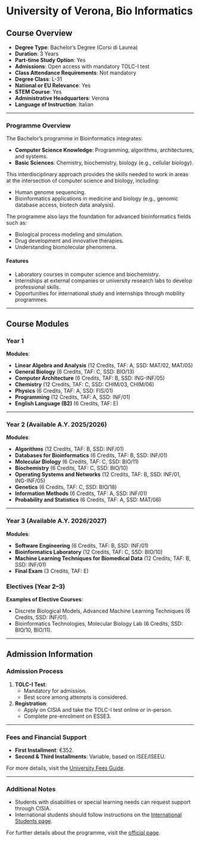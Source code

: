 # University of Verona, Bio Informatics

## Course Overview

- **Degree Type**: Bachelor’s Degree (Corsi di Laurea)  
- **Duration**: 3 Years  
- **Part-time Study Option**: Yes  
- **Admissions**: Open access with mandatory TOLC-I test  
- **Class Attendance Requirements**: Not mandatory  
- **Degree Class**: L-31  
- **National or EU Relevance**: Yes  
- **STEM Course**: Yes  
- **Administrative Headquarters**: Verona  
- **Language of Instruction**: Italian  

---

### Programme Overview  
The Bachelor’s programme in Bioinformatics integrates:  
- **Computer Science Knowledge**: Programming, algorithms, architectures, and systems.  
- **Basic Sciences**: Chemistry, biochemistry, biology (e.g., cellular biology).  

This interdisciplinary approach provides the skills needed to work in areas at the intersection of computer science and biology, including:  
- Human genome sequencing.  
- Bioinformatics applications in medicine and biology (e.g., genomic database access, biotech data analysis).  

The programme also lays the foundation for advanced bioinformatics fields such as:  
- Biological process modeling and simulation.  
- Drug development and innovative therapies.  
- Understanding biomolecular phenomena.  

#### **Features**  
- Laboratory courses in computer science and biochemistry.  
- Internships at external companies or university research labs to develop professional skills.  
- Opportunities for international study and internships through mobility programmes.  

---

## Course Modules

### Year 1
**Modules**:  
- **Linear Algebra and Analysis** (12 Credits, TAF: A, SSD: MAT/02, MAT/05)  
- **General Biology** (6 Credits, TAF: C, SSD: BIO/13)  
- **Computer Architecture** (6 Credits, TAF: B, SSD: ING-INF/05)  
- **Chemistry** (12 Credits, TAF: C, SSD: CHIM/03, CHIM/06)  
- **Physics** (6 Credits, TAF: A, SSD: FIS/01)  
- **Programming** (12 Credits, TAF: A, SSD: INF/01)  
- **English Language (B2)** (6 Credits, TAF: E)  

---

### Year 2 (Available A.Y. 2025/2026)  
**Modules**:  
- **Algorithms** (12 Credits, TAF: B, SSD: INF/01)  
- **Databases for Bioinformatics** (6 Credits, TAF: B, SSD: INF/01)  
- **Molecular Biology** (6 Credits, TAF: C, SSD: BIO/11)  
- **Biochemistry** (6 Credits, TAF: C, SSD: BIO/10)  
- **Operating Systems and Networks** (12 Credits, TAF: B, SSD: INF/01, ING-INF/05)  
- **Genetics** (6 Credits, TAF: C, SSD: BIO/18)  
- **Information Methods** (6 Credits, TAF: A, SSD: INF/01)  
- **Probability and Statistics** (6 Credits, TAF: A, SSD: MAT/06)  

---

### Year 3 (Available A.Y. 2026/2027)
**Modules**:  
- **Software Engineering** (6 Credits, TAF: B, SSD: INF/01)  
- **Bioinformatics Laboratory** (12 Credits, TAF: C, SSD: BIO/10)  
- **Machine Learning Techniques for Biomedical Data** (12 Credits, TAF: B, SSD: INF/01)  
- **Final Exam** (3 Credits, TAF: E)  

### Electives (Year 2–3) 
**Examples of Elective Courses**:  
- Discrete Biological Models, Advanced Machine Learning Techniques (6 Credits, SSD: INF/01).  
- Bioinformatics Technologies, Molecular Biology Lab (6 Credits, SSD: BIO/10, BIO/11).  

---

## Admission Information

### Admission Process  
1. **TOLC-I Test**:  
   - Mandatory for admission.  
   - Best score among attempts is considered.  
2. **Registration**:  
   - Apply on CISIA and take the TOLC-I test online or in-person.  
   - Complete pre-enrolment on ESSE3.  

---

### **Fees and Financial Support**  
- **First Installment**: €352.  
- **Second & Third Installments**: Variable, based on ISEE/ISEEU.  

For more details, visit the [University Fees Guide](https://www.example.com).  

---

### Additional Notes  
- Students with disabilities or special learning needs can request support through CISIA.  
- International students should follow instructions on the [International Students page](https://www.univr.it).  

For further details about the programme, visit the [official page](https://www.univr.it).  
